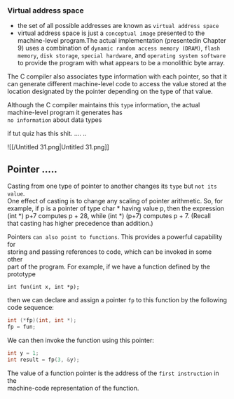   

### Virtual address space

- the set of all possible addresses are known as `virtual address space`
- virtual address space is just a `conceptual image` presented to the machine-level program.The actual implementation (presentedin Chapter 9) uses a combination of `dynamic random access memory (DRAM)`, `flash memory`, `disk storage`, `special hardware`, and `operating system software` to provide the program with what appears to be a monolithic byte array.

The C compiler also associates type information with each pointer, so that it can generate different machine-level code to access the value stored at the location designated by the pointer depending on the type of that value.

Although the C compiler maintains this `type` information, the actual  
machine-level program it generates has  
`no information` about data types

if tut quiz has this shit. …. ..

![[/Untitled 31.png|Untitled 31.png]]

  

  

## Pointer …..

Casting from one type of pointer to another changes its `type` but `not its value`.  
One effect of casting is to change any scaling of pointer arithmetic. So, for  
example, if p is a pointer of type char * having value p, then the expression  
(int *) p+7 computes p + 28, while (int *) (p+7) computes p + 7. (Recall  
that casting has higher precedence than addition.)  

Pointers `can also point to functions`. This provides a powerful capability for  
storing and passing references to code, which can be invoked in some other  
part of the program. For example, if we have a function defined by the prototype  

`int fun(int x, int *p);`

then we can declare and assign a pointer `fp` to this function by the following  
code sequence:  

```C
int (*fp)(int, int *);
fp = fun;
```

We can then invoke the function using this pointer:

```C
int y = 1;
int result = fp(3, &y);
```

The value of a function pointer is the address of the `first instruction` in the  
machine-code representation of the function.